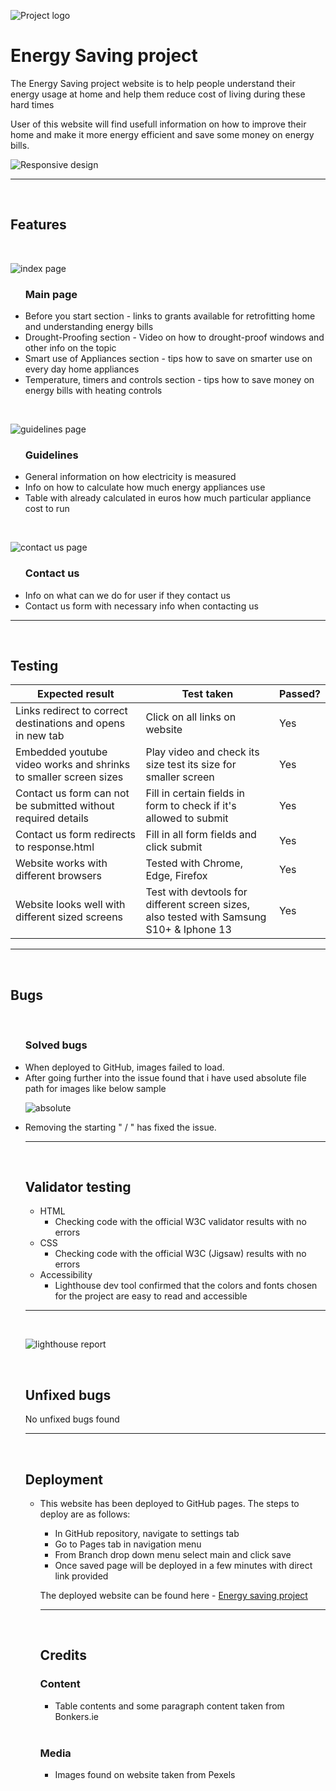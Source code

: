 ![Project logo](assets/readmeimages/logoforreadme.png) 
<h1>Energy Saving project</h1>

<p>The Energy Saving project website is to help people understand their energy usage at home and help them reduce cost of living during these hard times</p>
<p>User of this website will find usefull information on how to improve their home and make it more energy efficient and save some money on energy bills.</p>

![Responsive design](assets/readmeimages/responsivedesign.jpg)

<hr>
<br>

<h2>Features</h2>

<br>

![index page](assets/readmeimages/indexpage.jpg)

<ul><h3>Main page</h3>
<li>Before you start section - links to grants available for retrofitting home and understanding energy bills</li>
<li>Drought-Proofing section - Video on how to drought-proof windows and other info on the topic</li>
<li>Smart use of Appliances section - tips how to save on smarter use on every day home appliances</li>
<li>Temperature, timers and controls section - tips how to save money on energy bills with heating controls</li>
</ul>

<br>

![guidelines page](assets/readmeimages/guidelinespage.jpg)

<ul><h3>Guidelines</h3>

<li>General information on how electricity is measured</li>
<li>Info on how to calculate how much energy appliances use</li>
<li>Table with already calculated in euros how much particular appliance cost to run</li>
</ul>

<br>

![contact us page](assets/readmeimages/contactuspage.jpg)

<ul><h3>Contact us</h3>
<li>Info on what can we do for user if they contact us</li>
<li>Contact us form with necessary info when contacting us</li>
</ul>

<hr>
<br>

<h2>Testing</h2>

| Expected result   | Test taken        | Passed?   |
| ------------- | ------------- | --------    |
| Links redirect to correct destinations and opens in new tab | Click on all links on website  | Yes |
| Embedded youtube video works and shrinks to smaller screen sizes | Play video and check its size test its size for smaller screen  | Yes   |
| Contact us form can not be submitted without required details | Fill in certain fields in form to check if it's allowed to submit | Yes |
| Contact us form redirects to response.html | Fill in all form fields and click submit | Yes |
| Website works with different browsers | Tested with Chrome, Edge, Firefox | Yes |
| Website looks well with different sized screens | Test with devtools for different screen sizes, also tested with Samsung S10+ & Iphone 13 | Yes |

<hr>
<br>

<h2>Bugs</h2>

<br>

<ul><h3>Solved bugs</h3>
<li>When deployed to GitHub, images failed to load.</li>
<li>After going further into the issue found that i have used absolute file path for images like below sample </li>

![absolute](assets/readmeimages/absolutefilepath.jpg)
<li>Removing the starting " / " has fixed the issue.</li>

<hr>
<br>

<h2>Validator testing</h2>
<ul>
<li>HTML
<ul>
<li>Checking code with the official W3C validator results with no errors</li>
</ul>
<li>CSS
<ul>
<li>Checking code with the official W3C (Jigsaw) results with no errors</li>
</ul>
<li>Accessibility
<ul>
<li>Lighthouse dev tool confirmed that the colors and fonts chosen for the project are easy to read and accessible
</ul>
</ul>

<hr>
<br>

![lighthouse report](assets/readmeimages/guidelineslighthouse.jpg)

<br>


<h2>Unfixed bugs</h2>

No unfixed bugs found

<hr>
<br>

<h2>Deployment</h2>

<ul>
<li>This website has been deployed to GitHub pages. The steps to deploy are as follows:</li>
<ul>
<li>In GitHub repository, navigate to settings tab</li>
<li>Go to Pages tab in navigation menu</li>
<li>From Branch drop down menu select main and click save</li>
<li>Once saved page will be deployed in a few minutes with direct link provided</li>
</ul>

The deployed website can be found here - <a href="https://marcialas.github.io/energy-saving/">Energy saving project</a>


<hr>
<br>

<h2>Credits</h2>

<h3>Content</h3>
<ul>
<li>Table contents and some paragraph content taken from Bonkers.ie</li>
</ul>

<br>

<h3>Media</h3>
<ul>
<li>Images found on website taken from Pexels</li>
</ul>
